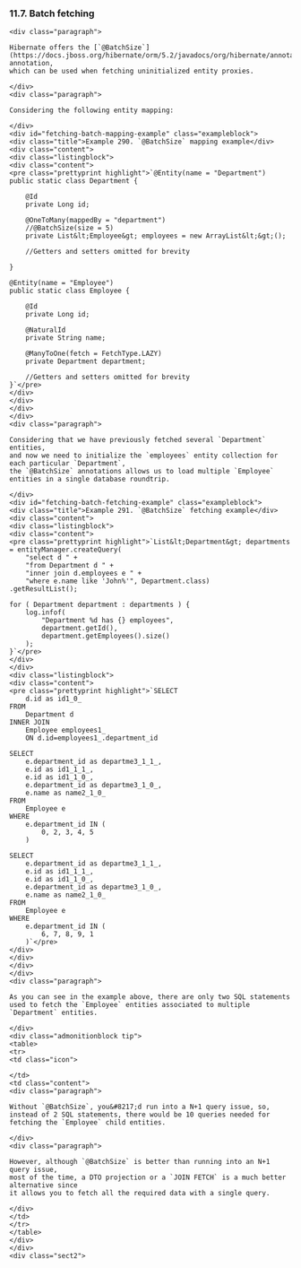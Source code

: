  ### 11.7. Batch fetching

    <div class="paragraph">

    Hibernate offers the [`@BatchSize`](https://docs.jboss.org/hibernate/orm/5.2/javadocs/org/hibernate/annotations/BatchSize.html) annotation,
    which can be used when fetching uninitialized entity proxies.

    </div>
    <div class="paragraph">

    Considering the following entity mapping:

    </div>
    <div id="fetching-batch-mapping-example" class="exampleblock">
    <div class="title">Example 290. `@BatchSize` mapping example</div>
    <div class="content">
    <div class="listingblock">
    <div class="content">
    <pre class="prettyprint highlight">`@Entity(name = "Department")
    public static class Department {

        @Id
        private Long id;

        @OneToMany(mappedBy = "department")
        //@BatchSize(size = 5)
        private List&lt;Employee&gt; employees = new ArrayList&lt;&gt;();

        //Getters and setters omitted for brevity

    }

    @Entity(name = "Employee")
    public static class Employee {

        @Id
        private Long id;

        @NaturalId
        private String name;

        @ManyToOne(fetch = FetchType.LAZY)
        private Department department;

        //Getters and setters omitted for brevity
    }`</pre>
    </div>
    </div>
    </div>
    </div>
    <div class="paragraph">

    Considering that we have previously fetched several `Department` entities,
    and now we need to initialize the `employees` entity collection for each particular `Department`,
    the `@BatchSize` annotations allows us to load multiple `Employee` entities in a single database roundtrip.

    </div>
    <div id="fetching-batch-fetching-example" class="exampleblock">
    <div class="title">Example 291. `@BatchSize` fetching example</div>
    <div class="content">
    <div class="listingblock">
    <div class="content">
    <pre class="prettyprint highlight">`List&lt;Department&gt; departments = entityManager.createQuery(
        "select d " +
        "from Department d " +
        "inner join d.employees e " +
        "where e.name like 'John%'", Department.class)
    .getResultList();

    for ( Department department : departments ) {
        log.infof(
            "Department %d has {} employees",
            department.getId(),
            department.getEmployees().size()
        );
    }`</pre>
    </div>
    </div>
    <div class="listingblock">
    <div class="content">
    <pre class="prettyprint highlight">`SELECT
        d.id as id1_0_
    FROM
        Department d
    INNER JOIN
        Employee employees1_
        ON d.id=employees1_.department_id

    SELECT
        e.department_id as departme3_1_1_,
        e.id as id1_1_1_,
        e.id as id1_1_0_,
        e.department_id as departme3_1_0_,
        e.name as name2_1_0_
    FROM
        Employee e
    WHERE
        e.department_id IN (
            0, 2, 3, 4, 5
        )

    SELECT
        e.department_id as departme3_1_1_,
        e.id as id1_1_1_,
        e.id as id1_1_0_,
        e.department_id as departme3_1_0_,
        e.name as name2_1_0_
    FROM
        Employee e
    WHERE
        e.department_id IN (
            6, 7, 8, 9, 1
        )`</pre>
    </div>
    </div>
    </div>
    </div>
    <div class="paragraph">

    As you can see in the example above, there are only two SQL statements used to fetch the `Employee` entities associated to multiple `Department` entities.

    </div>
    <div class="admonitionblock tip">
    <table>
    <tr>
    <td class="icon">

    </td>
    <td class="content">
    <div class="paragraph">

    Without `@BatchSize`, you&#8217;d run into a N+1 query issue, so,
    instead of 2 SQL statements, there would be 10 queries needed for fetching the `Employee` child entities.

    </div>
    <div class="paragraph">

    However, although `@BatchSize` is better than running into an N+1 query issue,
    most of the time, a DTO projection or a `JOIN FETCH` is a much better alternative since
    it allows you to fetch all the required data with a single query.

    </div>
    </td>
    </tr>
    </table>
    </div>
    </div>
    <div class="sect2">
